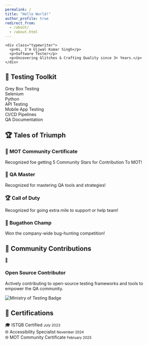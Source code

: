 ```yaml
---
permalink: /
title: "Hello World!"
author_profile: true
redirect_from: 
  - /about/
  - /about.html
---
```

<div class="test-laboratory">
  <div class="hero-section">
    
    <div class="typewriter">
      <p>Hi, I'm Ujjwal Kumar Singh</p>
      <p>Software Tester</p>
      <p>Uncovering Glitches & Crafting Quality since 3+ Years.</p>
    </div>
  </div>
  <div class="skills-section">
    <h2>🔧 Testing Toolkit</h2>
    <div class="skill-grid">
      <div class="skill-card">Grey Box Testing</div>
      <div class="skill-card">Selenium</div>
      <div class="skill-card">Python</div>
      <div class="skill-card">API Testing</div>
      <div class="skill-card">Mobile App Testing</div>
      <div class="skill-card">CI/CD Pipelines</div>
      <div class="skill-card">QA Documentation</div>
    </div>
  </div>
  <div class="achievements-section">
    <h2>🏆 Tales of Triumph</h2>
    <div class="achievement-grid">
         <div class="flip-card">
        <div class="flip-card-inner">
          <div class="flip-card-front">
            <h3>🏅 MOT Community Certificate</h3>
          </div>
          <div class="flip-card-back">
            <p>Recognized foe getting 5 Community Stars for Contribution To MOT!</p>
          </div>
        </div>
      </div>
      <div class="flip-card">
        <div class="flip-card-inner">
          <div class="flip-card-front">
            <h3>👑 QA Master</h3>
          </div>
          <div class="flip-card-back">
            <p>Recognized for mastering QA tools and strategies!</p>
          </div>
        </div>
      </div>
      <div class="flip-card">
        <div class="flip-card-inner">
          <div class="flip-card-front">
            <h3>🏆 Call of Duty</h3>
          </div>
          <div class="flip-card-back">
            <p>Recognized for going extra mile to support or help team!</p>
          </div>
        </div>
      </div>
      <div class="flip-card">
        <div class="flip-card-inner">
          <div class="flip-card-front">
            <h3>🎯 Bugathon Champ</h3>
          </div>
          <div class="flip-card-back">
            <p>Won the company-wide bug-hunting competition!</p>
          </div>
        </div>
      </div>
    </div>
  </div>

<div class="community-grid">
<h2>🤝 Community Contributions</h2>
  <div class="community-card">
    <div class="icon">🚀</div>
    <h3>Open Source Contributor</h3>
    <p>Actively contributing to open-source testing frameworks and tools to empower the QA community.</p>
  </div>

  <!-- Updated Ministry of Testing Badge -->
  <div class="card mot-card">
      <img src="/images/mot_badge.jpg" alt="Ministry of Testing Badge" class="mot-badge" />
  </div>
</div>



  <div class="certifications-section">
    <h2>📜 Certifications</h2>
    <div class="cert-container">
      <div class="cert-item glow-card">
        <span>🎓 ISTQB Certified</span>
        <small>July 2023</small>
      </div>
      <div class="cert-item glow-card">
        <span>🌐 Accessibility Specialist</span>
        <small>November 2024</small>
      </div>
      <div class="cert-item glow-card">
        <span>🌐 MOT Community Certificate</span>
        <small>February 2025</small>
      </div>
    </div>
  </div>
</div>
